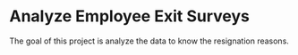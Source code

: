 # Analyze Employee Exit Surveys

The goal of this project is analyze the data to know the resignation reasons.
